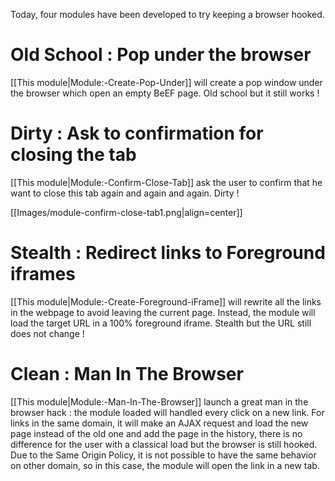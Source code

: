 Today, four modules have been developed to try keeping a browser hooked.

# Old School : Pop under the browser

[[This module|Module:-Create-Pop-Under]] will create a pop window under the browser which open an empty BeEF page. Old school but it still works !

# Dirty : Ask to confirmation for closing the tab

[[This module|Module:-Confirm-Close-Tab]] ask the user to confirm that he want to close this tab again and again and again. Dirty !

[[Images/module-confirm-close-tab1.png|align=center]]

# Stealth : Redirect links to Foreground iframes

[[This module|Module:-Create-Foreground-iFrame]] will rewrite all the links in the webpage to avoid leaving the current page. Instead, the module will load the target URL in a 100% foreground iframe. Stealth but the URL still does not change !

# Clean : Man In The Browser

[[This module|Module:-Man-In-The-Browser]] launch a great man in the browser hack : the module loaded will handled every click on a new link. For links in the same domain, it will make an AJAX request and load the new page instead of the old one and add the page in the history, there is no difference for the user with a classical load but the browser is still hooked. Due to the Same Origin Policy, it is not possible to have the same behavior on other domain, so in this case, the module will open the link in a new tab. 